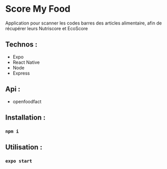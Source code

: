 # Score My Food

Application pour scanner les codes barres des articles alimentaire, afin de récupérer leurs Nutriscore et EcoScore

## Technos : 
- Expo
- React Native
- Node
- Express

## Api : 
- openfoodfact

## Installation  :
### `npm i`

## Utilisation : 
### `expo start`
